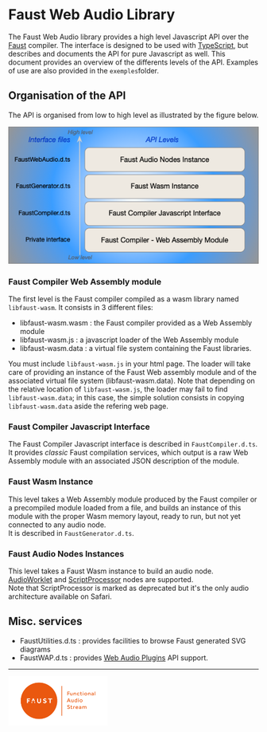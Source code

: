 # Faust Web Audio Library

The Faust Web Audio library provides a high level Javascript API over the [Faust](https://faust.grame.fr) compiler. The interface is designed to be used with [TypeScript](https://www.typescriptlang.org/), but describes and documents the API for pure Javascript as well. This document provides an overview of the differents levels of the API. Examples of use are also provided in the `exemples`folder.


## Organisation of the API

The API is organised from low to high level as illustrated by the figure below.

![Overview](imgs/overview.png)

### Faust Compiler Web Assembly module

The first level is the Faust compiler compiled as a wasm library named `libfaust-wasm`.
It consists in 3 different files:

- libfaust-wasm.wasm : the Faust compiler provided as a Web Assembly module 
- libfaust-wasm.js : a javascript loader of the Web Assembly module
- libfaust-wasm.data : a virtual file system containing the Faust libraries.

You must include `libfaust-wasm.js` in your html page. The loader will take care of providing an instance of the Faust Web assembly module and of the associated virtual file system (libfaust-wasm.data). Note that depending on the relative location of `libfaust-wasm.js`, the loader may fail to find  `libfaust-wasm.data`; in this case, the simple solution consists in copying  `libfaust-wasm.data` aside the refering web page.


### Faust Compiler Javascript Interface

The Faust Compiler Javascript interface is described in `FaustCompiler.d.ts`.   
It provides *classic* Faust compilation services, which output is a raw Web Assembly module with an associated JSON description of the module.


### Faust Wasm Instance

This level takes a Web Assembly module produced by the Faust compiler or a precompiled module loaded from a file, and builds an instance of this module with the proper Wasm memory layout, ready to run, but not yet connected to any audio node.  
It is described in `FaustGenerator.d.ts`.   


### Faust Audio Nodes Instances

This level takes a Faust Wasm instance to build an audio node. [AudioWorklet](https://developer.mozilla.org/fr/docs/Web/API/AudioWorklet) and [ScriptProcessor](https://developer.mozilla.org/en-US/docs/Web/API/ScriptProcessorNode) nodes are supported.  
Note that ScriptProcessor is marked as deprecated but it's the only audio architecture available on Safari.

## Misc. services

- FaustUtilities.d.ts : provides facilities to browse Faust generated SVG diagrams
- FaustWAP.d.ts : provides [Web Audio Plugins](https://hal.univ-cotedazur.fr/hal-01893660/document) API support.

----
<a href="http://faust.grame.fr"><img src=imgs/faust.png width=200 /></a>






